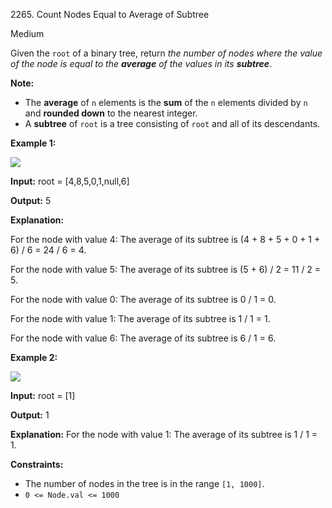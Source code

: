 2265\. Count Nodes Equal to Average of Subtree

Medium

Given the `root` of a binary tree, return _the number of nodes where the value of the node is equal to the **average** of the values in its **subtree**_.

**Note:**

*   The **average** of `n` elements is the **sum** of the `n` elements divided by `n` and **rounded down** to the nearest integer.
*   A **subtree** of `root` is a tree consisting of `root` and all of its descendants.

**Example 1:**

![](https://leetcode-in-java.github.io/src/main/java/g2201_2300/s2265_count_nodes_equal_to_average_of_subtree/image-20220315203925-1.png)

**Input:** root = [4,8,5,0,1,null,6]

**Output:** 5

**Explanation:**

For the node with value 4: The average of its subtree is (4 + 8 + 5 + 0 + 1 + 6) / 6 = 24 / 6 = 4.

For the node with value 5: The average of its subtree is (5 + 6) / 2 = 11 / 2 = 5.

For the node with value 0: The average of its subtree is 0 / 1 = 0.

For the node with value 1: The average of its subtree is 1 / 1 = 1.

For the node with value 6: The average of its subtree is 6 / 1 = 6.

**Example 2:**

![](https://leetcode-in-java.github.io/src/main/java/g2201_2300/s2265_count_nodes_equal_to_average_of_subtree/image-20220326133920-1.png)

**Input:** root = [1]

**Output:** 1

**Explanation:** For the node with value 1: The average of its subtree is 1 / 1 = 1.

**Constraints:**

*   The number of nodes in the tree is in the range `[1, 1000]`.
*   `0 <= Node.val <= 1000`
